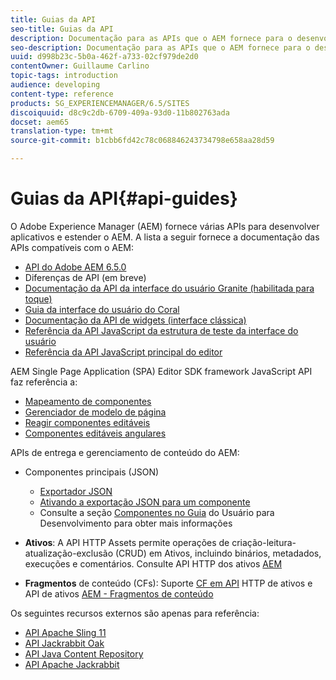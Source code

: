 ```yaml
---
title: Guias da API
seo-title: Guias da API
description: Documentação para as APIs que o AEM fornece para o desenvolvimento de aplicativos
seo-description: Documentação para as APIs que o AEM fornece para o desenvolvimento de aplicativos
uuid: d998b23c-5b0a-462f-a733-02cf979de2d0
contentOwner: Guillaume Carlino
topic-tags: introduction
audience: developing
content-type: reference
products: SG_EXPERIENCEMANAGER/6.5/SITES
discoiquuid: d8c9c2db-6709-409a-93d0-11b802763ada
docset: aem65
translation-type: tm+mt
source-git-commit: b1cbb6fd42c78c068846243734798e658aa28d59

---
```



# Guias da API{#api-guides}

O Adobe Experience Manager (AEM) fornece várias APIs para desenvolver aplicativos e estender o AEM. A lista a seguir fornece a documentação das APIs compatíveis com o AEM:

* [API do Adobe AEM 6.5.0](https://helpx.adobe.com/experience-manager/6-5/sites/developing/using/reference-materials/javadoc/index.html)
* Diferenças de API (em breve)
* [Documentação da API da interface do usuário Granite (habilitada para toque)](https://helpx.adobe.com/experience-manager/6-5/sites/developing/using/reference-materials/granite-ui/api/index.html)
* [Guia da interface do usuário do Coral](https://helpx.adobe.com/experience-manager/6-5/sites/developing/using/reference-materials/coral-ui/coralui3/index.html)
* [Documentação da API de widgets (interface clássica)](https://helpx.adobe.com/experience-manager/6-5/sites/developing/using/reference-materials/widgets-api/index.html)
* [Referência da API JavaScript da estrutura de teste da interface do usuário](https://helpx.adobe.com/experience-manager/6-5/sites/developing/using/reference-materials/test-api/index.html)
* [Referência da API JavaScript principal do editor](https://helpx.adobe.com/experience-manager/6-5/sites/developing/using/reference-materials/jsdoc/ui-touch/editor-core/index.html)

AEM Single Page Application (SPA) Editor SDK framework JavaScript API faz referência a:

* [Mapeamento de componentes](https://www.npmjs.com/package/@adobe/cq-spa-component-mapping)
* [Gerenciador de modelo de página](https://www.npmjs.com/package/@adobe/cq-spa-page-model-manager)
* [Reagir componentes editáveis](https://www.npmjs.com/package/@adobe/cq-react-editable-components)
* [Componentes editáveis angulares](https://www.npmjs.com/package/@adobe/cq-angular-editable-components)

APIs de entrega e gerenciamento de conteúdo do AEM:

* Componentes principais (JSON)

   * [Exportador JSON](/help/sites-developing/json-exporter.md)
   * [Ativando a exportação JSON para um componente](/help/sites-developing/json-exporter-components.md)
   * Consulte a seção [Componentes no Guia](https://helpx.adobe.com/experience-manager/6-5/sites/developing/user-guide.html?topic=/experience-manager/6-4/sites/developing/morehelp/components.ug.js) do Usuário para Desenvolvimento para obter mais informações

* **Ativos**: A API HTTP Assets permite operações de criação-leitura-atualização-exclusão (CRUD) em Ativos, incluindo binários, metadados, execuções e comentários. Consulte API HTTP dos ativos [AEM](/help/assets/mac-api-assets.md)

* **Fragmentos** de conteúdo (CFs): Suporte [CF em API](/help/assets/assets-api-content-fragments.md) HTTP de ativos e API de ativos [AEM - Fragmentos de conteúdo](https://helpx.adobe.com/experience-manager/6-5/sites/developing/using/reference-materials/assets-api-content-fragments/index.html)

Os seguintes recursos externos são apenas para referência:

* [API Apache Sling 11](https://sling.apache.org/apidocs/sling11/)
* [API Jackrabbit Oak](https://jackrabbit.apache.org/oak/docs/oak_api/overview.html)
* [API Java Content Repository](https://docs.adobe.com/docs/en/spec/javax.jcr/javadocs/jcr-2.0/index.html)
* [API Apache Jackrabbit](https://jackrabbit.apache.org/api)
